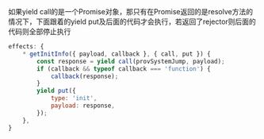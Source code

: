 如果yield call的是一个Promise对象，那只有在Promise返回的是resolve方法的情况下，下面跟着的yield put及后面的代码才会执行，若返回了rejector则后面的代码则全部停止执行

```js
effects: {
    * getInitInfo({ payload, callback }, { call, put }) {
        const response = yield call(provSystemJump, payload);
        if (callback && typeof callback === 'function') {
            callback(response);
        }
        yield put({
            type: 'init',
            payload: response,
        });
    },
}
```

